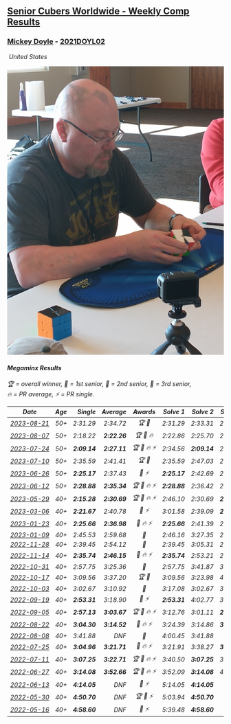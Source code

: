 <style>table {white-space: nowrap;}</style>
<link rel="stylesheet" type="text/css" href="/scw-comp/css/flags.css" />

## [Senior Cubers Worldwide - Weekly Comp Results](/scw-comp/results/)
### [Mickey Doyle](README.md) - [2021DOYL02](https://www.worldcubeassociation.org/persons/2021DOYL02?event=minx)

<i class="flag flag-US" />&nbsp;United States

![Mickey Doyle](1644595509.jpg)

#### Megaminx Results

<span style="white-space: nowrap;">🏆 = overall winner</span>, <span style="white-space: nowrap;">🥇 = 1st senior</span>, <span style="white-space: nowrap;">🥈 = 2nd senior</span>, <span style="white-space: nowrap;">🥉 = 3rd senior</span>, <span style="white-space: nowrap;">🔥 = PR average</span>, <span style="white-space: nowrap;">⚡ = PR single</span>.

| Date | Age | Single | Average | Awards | Solve 1 | Solve 2 | Solve 3 | Solve 4 | Solve 5 | Video |
| :--: | :--: | --: | --: | :--: | --: | --: | --: | --: | --: | :-- |
| [2023-08-21](../../results/2023-08-21/minx.md) | 50+ | 2:31.29 | 2:34.72 | 🏆 🥇 | 2:31.29 | 2:33.31 | 2:39.55 | DNS | DNS | [Desktop](https://www.facebook.com/events/1826888371060368/permalink/1834388083643730) / [Mobile](https://m.facebook.com/events/1826888371060368?view=permalink&id=1834388083643730) |
| [2023-08-07](../../results/2023-08-07/minx.md) | 50+ | 2:18.22 | **2:22.26** | 🏆 🥇 🔥 | 2:22.86 | 2:25.70 | 2:18.22 | DNS | DNS | [Desktop](https://www.facebook.com/events/274987855148595/permalink/281601141153933) / [Mobile](https://m.facebook.com/events/274987855148595?view=permalink&id=281601141153933) |
| [2023-07-24](../../results/2023-07-24/minx.md) | 50+ | **2:09.14** | **2:27.11** | 🏆 🥇 🔥 ⚡ | 2:34.56 | **2:09.14** | 2:29.29 | 3:11.97 | 2:17.48 | [Desktop](https://www.facebook.com/events/1475111463308788/permalink/1481176502702284) / [Mobile](https://m.facebook.com/events/1475111463308788?view=permalink&id=1481176502702284) |
| [2023-07-10](../../results/2023-07-10/minx.md) | 50+ | 2:35.59 | 2:41.41 | 🏆 🥇 | 2:35.59 | 2:47.03 | 2:41.60 | DNS | DNS | [Desktop](https://www.facebook.com/events/198208716234931/permalink/204194042303065) / [Mobile](https://m.facebook.com/events/198208716234931?view=permalink&id=204194042303065) |
| [2023-06-26](../../results/2023-06-26/minx.md) | 50+ | **2:25.17** | 2:37.43 | 🥈 ⚡ | **2:25.17** | 2:42.69 | 2:44.43 | DNS | DNS | [Desktop](https://www.facebook.com/events/205496442461873/permalink/214338478244336) / [Mobile](https://m.facebook.com/events/205496442461873?view=permalink&id=214338478244336) |
| [2023-06-12](../../results/2023-06-12/minx.md) | 50+ | **2:28.88** | **2:35.34** | 🏆 🥇 🔥 ⚡ | **2:28.88** | 2:36.42 | 2:40.72 | DNS | DNS | [Desktop](https://www.facebook.com/events/2098018943739146/permalink/2105672852973755) / [Mobile](https://m.facebook.com/events/2098018943739146?view=permalink&id=2105672852973755) |
| [2023-05-29](../../results/2023-05-29/minx.md) | 40+ | **2:15.28** | **2:30.69** | 🏆 🥇 🔥 ⚡ | 2:46.10 | 2:30.69 | **2:15.28** | DNS | DNS | [Desktop](https://www.facebook.com/events/199553879662923/permalink/208424065442571) / [Mobile](https://m.facebook.com/events/199553879662923?view=permalink&id=208424065442571) |
| [2023-03-06](../../results/2023-03-06/minx.md) | 40+ | **2:21.67** | 2:40.78 | 🥇 ⚡ | 3:01.58 | 2:39.09 | **2:21.67** | DNS | DNS | [Desktop](https://www.facebook.com/events/229553919432988/permalink/236266525428394) / [Mobile](https://m.facebook.com/events/229553919432988?view=permalink&id=236266525428394) |
| [2023-01-23](../../results/2023-01-23/minx.md) | 40+ | **2:25.66** | **2:36.98** | 🥇 🔥 ⚡ | **2:25.66** | 2:41.39 | 2:43.88 | DNS | DNS | [Desktop](https://www.facebook.com/events/492735749600024/permalink/500755805464685) / [Mobile](https://m.facebook.com/events/492735749600024?view=permalink&id=500755805464685) |
| [2023-01-09](../../results/2023-01-09/minx.md) | 40+ | 2:45.53 | 2:59.68 | 🥇 | 2:46.16 | 3:27.35 | 2:45.53 | DNS | DNS | [Desktop](https://www.facebook.com/events/4054783058080417/permalink/4067704353454954) / [Mobile](https://m.facebook.com/events/4054783058080417?view=permalink&id=4067704353454954) |
| [2022-11-28](../../results/2022-11-28/minx.md) | 40+ | 2:39.45 | 2:54.12 | 🥈 | 2:39.45 | 3:05.31 | 2:57.59 | DNS | DNS | [Desktop](https://www.facebook.com/events/1541409726309933/permalink/1551790121938560) / [Mobile](https://m.facebook.com/events/1541409726309933?view=permalink&id=1551790121938560) |
| [2022-11-14](../../results/2022-11-14/minx.md) | 40+ | **2:35.74** | **2:46.15** | 🥇 🔥 ⚡ | **2:35.74** | 2:53.21 | 2:49.51 | DNS | DNS | [Desktop](https://www.facebook.com/events/5802707333170226/permalink/5842828775824748) / [Mobile](https://m.facebook.com/events/5802707333170226?view=permalink&id=5842828775824748) |
| [2022-10-31](../../results/2022-10-31/minx.md) | 40+ | 2:57.75 | 3:25.36 | 🥇 | 2:57.75 | 3:41.87 | 3:36.46 | DNS | DNS | [Desktop](https://www.facebook.com/events/536496438309051/permalink/540845597874135) / [Mobile](https://m.facebook.com/events/536496438309051?view=permalink&id=540845597874135) |
| [2022-10-17](../../results/2022-10-17/minx.md) | 40+ | 3:09.56 | 3:37.20 | 🏆 🥇 | 3:09.56 | 3:23.98 | 4:18.07 | DNS | DNS | [Desktop](https://www.facebook.com/events/3406415112938858/permalink/3416935158553520) / [Mobile](https://m.facebook.com/events/3406415112938858?view=permalink&id=3416935158553520) |
| [2022-10-03](../../results/2022-10-03/minx.md) | 40+ | 3:02.67 | 3:10.92 | 🥇 | 3:17.08 | 3:02.67 | 3:13.02 | DNS | DNS | [Desktop](https://www.facebook.com/events/1113163972925182/permalink/1120363068871939) / [Mobile](https://m.facebook.com/events/1113163972925182?view=permalink&id=1120363068871939) |
| [2022-09-19](../../results/2022-09-19/minx.md) | 40+ | **2:53.31** | 3:18.90 | 🥈 ⚡ | **2:53.31** | 4:02.77 | 3:00.63 | DNS | DNS | [Desktop](https://www.facebook.com/events/400132442274991/permalink/406868184934750) / [Mobile](https://m.facebook.com/events/400132442274991?view=permalink&id=406868184934750) |
| [2022-09-05](../../results/2022-09-05/minx.md) | 40+ | **2:57.13** | **3:03.67** | 🏆 🥇 🔥 ⚡ | 3:12.76 | 3:01.11 | **2:57.13** | DNS | DNS | [Desktop](https://www.facebook.com/events/865213714460720/permalink/874316496883775) / [Mobile](https://m.facebook.com/events/865213714460720?view=permalink&id=874316496883775) |
| [2022-08-22](../../results/2022-08-22/minx.md) | 40+ | **3:04.30** | **3:14.52** | 🥈 🔥 ⚡ | 3:24.39 | 3:14.86 | **3:04.30** | DNS | DNS | [Desktop](https://www.facebook.com/events/1050714292295463/permalink/1059038501463042) / [Mobile](https://m.facebook.com/events/1050714292295463?view=permalink&id=1059038501463042) |
| [2022-08-08](../../results/2022-08-08/minx.md) | 40+ | 3:41.88 | DNF | 🥇 | 4:00.45 | 3:41.88 | DNS | DNS | DNS | [Desktop](https://www.facebook.com/events/825089031814345/permalink/831211007868814) / [Mobile](https://m.facebook.com/events/825089031814345?view=permalink&id=831211007868814) |
| [2022-07-25](../../results/2022-07-25/minx.md) | 40+ | **3:04.96** | **3:21.71** | 🥈 🔥 ⚡ | 3:21.91 | 3:38.27 | **3:04.96** | DNS | DNS | [Desktop](https://www.facebook.com/events/735191414262810/permalink/743572596758025) / [Mobile](https://m.facebook.com/events/735191414262810?view=permalink&id=743572596758025) |
| [2022-07-11](../../results/2022-07-11/minx.md) | 40+ | **3:07.25** | **3:22.71** | 🏆 🥇 🔥 ⚡ | 3:40.50 | **3:07.25** | 3:20.39 | DNS | DNS | [Desktop](https://www.facebook.com/events/1078979143022877/permalink/1087810328806425) / [Mobile](https://m.facebook.com/events/1078979143022877?view=permalink&id=1087810328806425) |
| [2022-06-27](../../results/2022-06-27/minx.md) | 40+ | **3:14.08** | **3:52.66** | 🏆 🥇 🔥 ⚡ | 3:52.09 | **3:14.08** | 4:31.80 | DNS | DNS | [Desktop](https://www.facebook.com/events/442599294039591/permalink/451105613188959) / [Mobile](https://m.facebook.com/events/442599294039591?view=permalink&id=451105613188959) |
| [2022-06-13](../../results/2022-06-13/minx.md) | 40+ | **4:14.05** | DNF | 🥈 ⚡ | 5:14.05 | **4:14.05** | DNS | DNS | DNS | [Desktop](https://www.facebook.com/events/1292279001590904/permalink/1301322167353254) / [Mobile](https://m.facebook.com/events/1292279001590904?view=permalink&id=1301322167353254) |
| [2022-05-30](../../results/2022-05-30/minx.md) | 40+ | **4:50.70** | DNF | 🏆 🥇 ⚡ | 5:03.94 | **4:50.70** | DNS | DNS | DNS | [Desktop](https://www.facebook.com/events/378345394109427/permalink/386510436626256) / [Mobile](https://m.facebook.com/events/378345394109427?view=permalink&id=386510436626256) |
| [2022-05-16](../../results/2022-05-16/minx.md) | 40+ | **4:58.60** | DNF | 🥇 ⚡ | 5:39.48 | **4:58.60** | DNS | DNS | DNS | [Desktop](https://www.facebook.com/events/359265572736727/permalink/367596831903601) / [Mobile](https://m.facebook.com/events/359265572736727?view=permalink&id=367596831903601) |


<!-- Global site tag (gtag.js) - Google Analytics -->
<script async src="https://www.googletagmanager.com/gtag/js?id=UA-86348435-3"></script>
<script>window.dataLayer = window.dataLayer || []; function gtag() {dataLayer.push(arguments);} gtag('js', new Date()); gtag('config', 'UA-86348435-3');</script>
